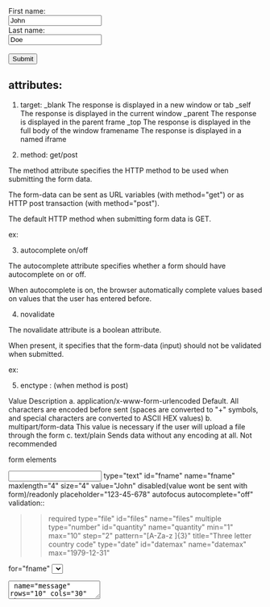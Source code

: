 <form action="/action_page.php" method="post" enctype="multipart/form-data">
  <label for="fname">First name:</label><br>
  <input type="text" id="fname" name="fname" value="John"><br>
  <label for="lname">Last name:</label><br>
  <input type="text" id="lname" name="lname" value="Doe"><br><br>
  <input type="submit" value="Submit">
</form>

## attributes:

1. target:
   \_blank The response is displayed in a new window or tab
   \_self The response is displayed in the current window
   \_parent The response is displayed in the parent frame
   \_top The response is displayed in the full body of the window
   framename The response is displayed in a named iframe

2. method: get/post

The method attribute specifies the HTTP method to be used when submitting the form data.

The form-data can be sent as URL variables (with method="get") or as HTTP post transaction (with method="post").

The default HTTP method when submitting form data is GET.

ex: <form action="/action_page.php" method="post">

3. autocomplete on/off

The autocomplete attribute specifies whether a form should have autocomplete on or off.

When autocomplete is on, the browser automatically complete values based on values that the user has entered before.

4. novalidate

The novalidate attribute is a boolean attribute.

When present, it specifies that the form-data (input) should not be validated when submitted.

ex: <form action="/action_page.php" novalidate>

5. enctype : (when method is post)

Value Description
a. application/x-www-form-urlencoded Default. All characters are encoded before sent (spaces are converted to "+" symbols, and special characters are converted to ASCII HEX values)
b. multipart/form-data This value is necessary if the user will upload a file through the form
c. text/plain Sends data without any encoding at all. Not recommended

form elements

<input> type="text" id="fname" name="fname" maxlength="4" size="4" value="John" disabled(value wont be sent with form)/readonly placeholder="123-45-678" autofocus autocomplete="off"
validation::

> > required
> > type="file" id="files" name="files" multiple
> > type="number" id="quantity" name="quantity" min="1" max="10" step="2"
> > pattern="[A-Za-z ]{3}" title="Three letter country code"
> > type="date" id="datemax" name="datemax" max="1979-12-31"

<label> for="fname"
<select> id="cars" name="cars" multiple
<textarea> name="message" rows="10" cols="30"
<button> type="button" onclick="alert('Hello World!')"

<fieldset> The <fieldset> element is used to group related data in a form. (Wrapper)
<legend> 
<datalist>
<output>
<option> value="fiat" selected
<optgroup>

## form constraint validation api

<input pattern="[A-Za-z ]{3}" title="Three letter country code">

const nameInput = document.querySelector('input');

nameInput.addEventListener('input', () => {
nameInput.setCustomValidity(''); // Sets a custom error message string to be shown to the user upon submitting the form, explaining why the value is not valid
nameInput.checkValidity(); // Checks the element's value against its constraints. If the value is invalid, it fires an invalid event
});

nameInput.addEventListener('invalid', () => {
if(nameInput.value === '') {
nameInput.setCustomValidity('Enter your username!');
} else {
nameInput.setCustomValidity('Usernames can only contain upper and lowercase letters. Try again!');
}
});
